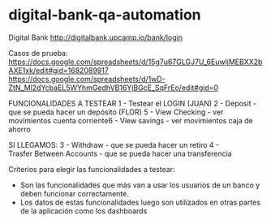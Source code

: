 # digital-bank-qa-automation

Digital Bank
http://digitalbank.upcamp.io/bank/login

Casos de prueba:
https://docs.google.com/spreadsheets/d/15g7u67GLGJ7U_6EuwljMEBXX2bAXE1xk/edit#gid=1682089917
https://docs.google.com/spreadsheets/d/1wD-ZtN_Ml2dYcbaEL5WYhmGedhVB16YjBGcE_SqFrEo/edit#gid=0

FUNCIONALIDADES A TESTEAR
1 - Testear el LOGIN (JUAN) 
2 - Deposit - que se pueda hacer un depósito (FLOR)
5 - View Checking - ver movimientos cuenta corriente6 - View savings - ver movimientos caja de ahorro

SI LLEGAMOS:
3 - Withdraw - que se pueda hacer un retiro
4 - Trasfer Between Accounts - que se pueda hacer una transferencia

Criterios para elegir las funcionalidades a testear:
- Son las funcionalidades que más van a usar los usuarios de un banco y deben funcionar correctamente. 
- Los datos de estas funcionalidades luego son utilizados en otras partes de la aplicación como los dashboards
